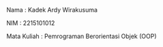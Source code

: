 Nama : Kadek Ardy Wirakusuma

NIM  : 2215101012

Mata Kuliah : Pemrograman Berorientasi Objek (OOP)

